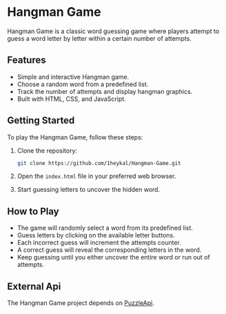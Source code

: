 # Hangman Game

Hangman Game is a classic word guessing game where players attempt to guess a word letter by letter within a certain number of attempts.

## Features

- Simple and interactive Hangman game.
- Choose a random word from a predefined list.
- Track the number of attempts and display hangman graphics.
- Built with HTML, CSS, and JavaScript.

## Getting Started

To play the Hangman Game, follow these steps:

1. Clone the repository:

    ```bash
    git clone https://github.com/1heykal/Hangman-Game.git
    ```

2. Open the `index.html` file in your preferred web browser.

3. Start guessing letters to uncover the hidden word.

## How to Play

- The game will randomly select a word from its predefined list.
- Guess letters by clicking on the available letter buttons.
- Each incorrect guess will increment the attempts counter.
- A correct guess will reveal the corresponding letters in the word.
- Keep guessing until you either uncover the entire word or run out of attempts.

## External Api

The Hangman Game project depends on [PuzzleApi](//puzzle.mead.io/puzzle).





